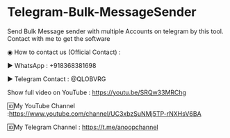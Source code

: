 # Telegram-Bulk-MessageSender
Send Bulk Message sender with multiple Accounts on telegram  by this tool. Contact with me to get the software

◉ How to contact us (Official Contact) :

▶ WhatsApp : +918368381698 

▶ Telegram Contact : @QLOBVRG  

Show full video on YouTube : https://youtu.be/SRQw33MRChg

🆔My YouTube Channel :https://www.youtube.com/channel/UC3xbzSuNMj5TP-rNXHsV6BA  

🆔My Telegram Channel : https://t.me/anoopchannel
